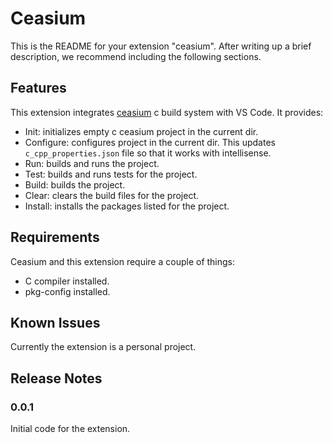 # Ceasium

This is the README for your extension "ceasium". After writing up a brief description, we recommend including the following sections.

## Features

This extension integrates [ceasium](https://github.com/EvaldasZmitra/ceasium)
c build system with VS Code. It provides:

- Init: initializes empty c ceasium project in the current dir.
- Configure: configures project in the current dir. This updates
  `c_cpp_properties.json` file so that it works with intellisense.
- Run: builds and runs the project.
- Test: builds and runs tests for the project.
- Build: builds the project.
- Clear: clears the build files for the project.
- Install: installs the packages listed for the project.

## Requirements

Ceasium and this extension require a couple of things:

- C compiler installed.
- pkg-config installed.

## Known Issues

Currently the extension is a personal project.

## Release Notes

### 0.0.1

Initial code for the extension.
